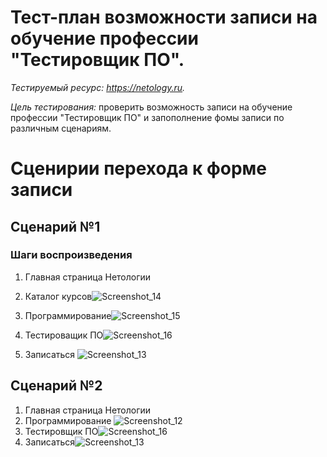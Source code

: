 # Тест-план возможности записи на обучение профессии "Тестировщик ПО".

*Тестируемый ресурс: https://netology.ru.*

*Цель тестирования:* проверить возможность записи на обучение профессии "Тестировщик ПО" и запополнение фомы записи по различным сценариям. 

# Сценирии перехода к форме записи

## Сценарий №1

### Шаги воспроизведения

1. Главная страница Нетологии
2. Каталог курсов![Screenshot_14](https://user-images.githubusercontent.com/92767338/159101761-6427db71-8671-4ace-9c73-a6dd4630b491.png)

3. Программирование![Screenshot_15](https://user-images.githubusercontent.com/92767338/159101812-cadb441e-d3b6-47f6-a458-a76b9afdbd09.png)

4. Тестироващик ПО![Screenshot_16](https://user-images.githubusercontent.com/92767338/159101837-d4a35d83-fafd-4644-b75b-27bfe2708e10.png)

5. Записаться ![Screenshot_13](https://user-images.githubusercontent.com/92767338/159101705-97413341-8ee2-41e9-abb4-2924430d6456.png)


## Сценарий №2

1. Главная страница Нетологии
2. Программирование ![Screenshot_12](https://user-images.githubusercontent.com/92767338/159101606-7b57d2eb-7d65-4a0a-bfcd-e5cd1ac22b9f.png)
3. Тестировщик ПО![Screenshot_16](https://user-images.githubusercontent.com/92767338/159101863-4cab836a-a346-441b-b43a-7f06c7abab8b.png)
4. Записаться![Screenshot_13](https://user-images.githubusercontent.com/92767338/159101700-813ef7be-6d3e-42e3-a8fe-edc199d779f8.png)
